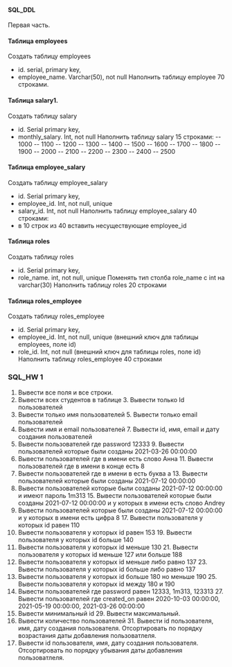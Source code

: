 #### SQL_DDL
Первая часть.
#### Таблица employees

 Создать таблицу employees
- id. serial,  primary key,
- employee_name. Varchar(50), not null
 Наполнить таблицу employee 70 строками.

#### Таблица salary1.
Создать таблицу salary
- id. Serial  primary key,
- monthly_salary. Int, not null
Наполнить таблицу salary 15 строками:
--  1000
-- 1100
-- 1200
-- 1300
-- 1400
-- 1500
-- 1600
-- 1700
-- 1800
-- 1900
-- 2000
-- 2100
-- 2200
-- 2300
-- 2400
-- 2500

#### Таблица employee_salary

Создать таблицу employee_salary
- id. Serial  primary key,
- employee_id. Int, not null, unique
- salary_id. Int, not null
Наполнить таблицу employee_salary 40 строками:
- в 10 строк из 40 вставить несуществующие employee_id

#### Таблица roles
Создать таблицу roles
- id. Serial  primary key,
- role_name. int, not null, unique
Поменять тип столба role_name с int на varchar(30)
Наполнить таблицу roles 20 строками

#### Таблица roles_employee

Создать таблицу roles_employee
- id. Serial  primary key,
- employee_id. Int, not null, unique (внешний ключ для таблицы employees, поле id)
- role_id. Int, not null (внешний ключ для таблицы roles, поле id)
Наполнить таблицу roles_employee 40 строками

### SQL_HW 1

 1. Вывести все поля и все строки.
 2. Вывести всех студентов в таблице 3. Вывести только Id пользователей
 4. Вывести только имя пользователей 5. Вывести только email пользователей
 6. Вывести имя и email пользователей 7. Вывести id, имя, email и дату создания пользователей
 8. Вывести пользователей где password 12333 9. Вывести пользователей которые были созданы 2021-03-26 00:00:00
 10. Вывести пользователей где в имени есть слово Анна 11. Вывести пользователей где в имени в конце есть 8
 12. Вывести пользователей где в имени в есть буква а 13. Вывести пользователей которые были созданы 2021-07-12 00:00:00
 14. Вывести пользователей которые были созданы 2021-07-12 00:00:00 и имеют пароль 1m313 15. Вывести пользователей которые были созданы 2021-07-12 00:00:00 и у которых в имени есть слово Andrey
 16. Вывести пользователей которые были созданы 2021-07-12 00:00:00 и у которых в имени есть цифра 8 17. Вывести пользователя у которых id равен 110
 18. Вывести пользователя у которых id равен 153 19. Вывести пользователя у которых id больше 140
 20. Вывести пользователя у которых id меньше 130 21. Вывести пользователя у которых id меньше 127 или больше 188
 22. Вывести пользователя у которых id меньше либо равно 137 23. Вывести пользователя у которых id больше либо равно 137
 24. Вывести пользователя у которых id больше 180 но меньше 190 25. Вывести пользователя у которых id между 180 и 190
 26. Вывести пользователей где password равен 12333, 1m313, 123313 27. Вывести пользователей где created_on равен 2020-10-03 00:00:00, 2021-05-19 00:00:00, 2021-03-26 00:00:00
 28. Вывести минимальный id  29. Вывести максимальный.
 30. Вывести количество пользователей 31. Вывести id пользователя, имя, дату создания пользователя. Отсортировать по порядку возрастания даты добавления пользоватлеля.
 32. Вывести id пользователя, имя, дату создания пользователя. Отсортировать по порядку убывания даты добавления пользоватлеля.
